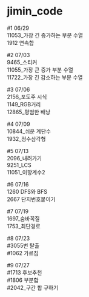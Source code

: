 # jimin_code

#1 06/29    
11053_가장 긴 증가하는 부분 수열   
1912 연속합

#2 07/03   
9465_스티커   
11055_가장 큰 증가 부분 수열   
11722_가장 긴 감소하는 부분 수열   

#3 07/06   
2156_포도주 시식   
1149_RGB거리   
12865_평범한 배낭

#4 07/09   
10844_쉬운 계단수     
1932_정수삼각형

#5 07/13   
2096_내려가기   
9251_LCS   
11051_이항계수2   

#6 07/16       
1260 DFS와 BFS    
2667 단지번호붙이기    

#7 07/19     
1697_숨바꼭질     
1753_최단경로    

#8 07/23     
#3055번 탈출    
#1062 가르침    

#9 07/27      
#1713 후보추천      
#1806 부분합       
#2042_구간 합 구하기      
